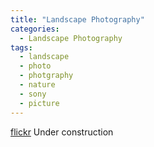 ```yaml
---
title: "Landscape Photography"
categories:
  - Landscape Photography
tags:
  - landscape
  - photo
  - photgraphy
  - nature
  - sony
  - picture
---
```


[flickr](https://www.flickr.com/photos/192415680@N03/51019619843/in/album-72157718585883263/)
 Under construction